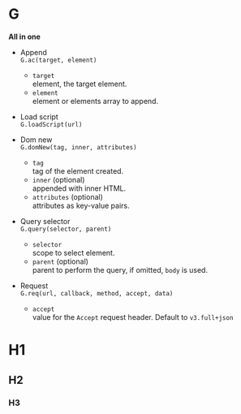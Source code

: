 # G

**All in one**

- Append  
	`G.ac(target, element)`  
	- `target`  
		element, the target element.
	- `element`  
		element or elements array to append.

- Load script  
	`G.loadScript(url)`

- Dom new  
	`G.domNew(tag, inner, attributes)`  
	- `tag`  
		tag of the element created.
	- `inner` (optional)  
		appended with inner HTML.
	- `attributes` (optional)  
		attributes as key-value pairs.

- Query selector  
	`G.query(selector, parent)`  
	- `selector`  
		scope to select element.
	- `parent` (optional)  
		parent to perform the query, if omitted, `body` is used.

- Request  
	`G.req(url, callback, method, accept, data)`  
	- `accept`  
		value for the `Accept` request header. Default to `v3.full+json`

# H1

## H2

### H3
